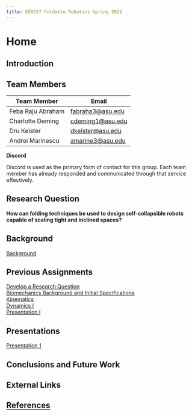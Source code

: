 ```yaml
---
title: EGR557 Foldable Robotics Spring 2021
---
```


# Home

## Introduction

## Team Members

|Team Member|Email|
|---|---|
|Feba Raju Abraham|fabraha3@asu.edu|
|Charlotte Deming|cdeming1@asu.edu|
|Dru Keister|dkeister@asu.edu|
|Andrei Marinescu|amarine3@asu.edu|

**Discord**

Discord is used as the primary form of contact for this group. Each team member has already responded and communicated through that service effectively. 

## Research Question
**How can folding techniques be used to design self-collapsible robots capable of scaling tight and inclined spaces?**

## Background
[Background](/background.md)

## Previous Assignments

[Develop a Research Question](develop-a-research-question.md)  
[Biomechanics Background and Initial Specifications](biomechanics-background-and-initial-specifications.md)  
[Kinematics](System_Kinematics.ipynb_-_Colaboratory.pdf)  
[Dynamics I](dynamics1.md)  
[Presentation I](presentation1.md)  

## Presentations

[Presentation 1](presentation1.md)

## Conclusions and Future Work

## External Links

## [References](references.md)


